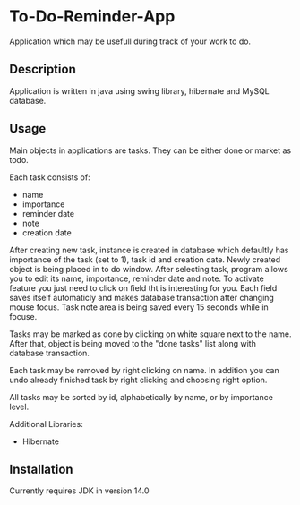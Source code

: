 # To-Do-Reminder-App
Application which may be usefull during track of your work to do.

## Description
Application is written in java using swing library, hibernate and MySQL database.

## Usage
Main objects in applications are tasks.
They can be either done or market as todo.

Each task consists of:
  - name
  - importance
  - reminder date
  - note
  - creation date
  
After creating new task, instance is created in database which defaultly has importance of the task (set to 1), task id and creation date.
Newly created object is being placed in to do window.
After selecting task, program allows you to edit its name, importance, reminder date and note.
To activate feature you just need to click on field tht is interesting for you.
Each field saves itself automaticly and makes database transaction after changing mouse focus.
Task note area is being saved every 15 seconds while in focuse.

Tasks may be marked as done by clicking on white square next to the name.
After that, object is being moved to the "done tasks" list along with database transaction.

Each task may be removed by right clicking on name.
In addition you can undo already finished task by right clicking and choosing right option.

All tasks may be sorted by id, alphabetically by name, or by importance level.

Additional Libraries:
  - Hibernate

## Installation
Currently requires JDK in version 14.0
